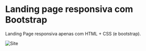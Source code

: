 # Landing page responsiva com Bootstrap

Landing Page responsiva apenas com HTML + CSS (e bootstrap).

![Site](demo/demo.gif)
